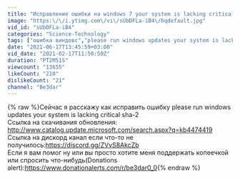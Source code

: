```yaml
---
title: "Исправление ошибки на windows 7 your system is lacking critical SHA-2 code"
image: "https:\/\/i.ytimg.com\/vi\/sUbDFLa-iB4\/hqdefault.jpg"
vid_id: "sUbDFLa-iB4"
categories: "Science-Technology"
tags: ["ошибка виндовс","please run windows updates your system is lacking critical sha-2","Исправление ошибки на windows 7 your system is laking critical SHA-2 code"]
date: "2021-06-17T13:45:59+03:00"
vid_date: "2021-02-17T11:50:50Z"
duration: "PT2M51S"
viewcount: "13655"
likeCount: "210"
dislikeCount: "21"
channel: "Be3dar"
---
```

{% raw %}Сейчас я расскажу как исправить ошибку please run windows updates your system is lacking critical sha-2<br />Ссылка на скачивания обновления: <a rel="nofollow" target="blank" href="http://www.catalog.update.microsoft.com/search.aspx?q=kb4474419">http://www.catalog.update.microsoft.com/search.aspx?q=kb4474419</a><br />Ссылка на дискорд канал если что-то не получилось:<a rel="nofollow" target="blank" href="https://discord.gg/ZVvS8AkcZb">https://discord.gg/ZVvS8AkcZb</a><br />Если я вам помог ну или вы просто хотите меня поддержать копеечкой или спросить что-нибудь(Donations alert):<a rel="nofollow" target="blank" href="https://www.donationalerts.com/r/be3dar0_0">https://www.donationalerts.com/r/be3dar0_0</a>{% endraw %}
